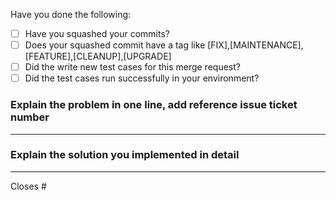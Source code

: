 Have you done the following:
- [ ] Have you squashed your commits?
- [ ] Does your squashed commit have a tag like [FIX],[MAINTENANCE],[FEATURE],[CLEANUP],[UPGRADE]
- [ ] Did the write new test cases for this merge request?
- [ ] Did the test cases run successfully in your environment?

### Explain the problem in one line, add reference issue ticket number

---



### Explain the solution you implemented in detail

---



Closes #